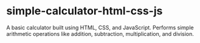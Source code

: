 # simple-calculator-html-css-js
A basic calculator built using HTML, CSS, and JavaScript. Performs simple arithmetic operations like addition, subtraction, multiplication, and division.
